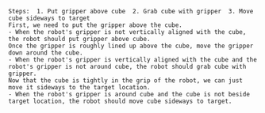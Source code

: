 
    Steps:  1. Put gripper above cube  2. Grab cube with gripper  3. Move cube sideways to target
    First, we need to put the gripper above the cube.
    - When the robot's gripper is not vertically aligned with the cube, the robot should put gripper above cube.
    Once the gripper is roughly lined up above the cube, move the gripper down around the cube.
    - When the robot's gripper is vertically aligned with the cube and the robot's gripper is not around cube, the robot should grab cube with gripper.
    Now that the cube is tightly in the grip of the robot, we can just move it sideways to the target location.
    - When the robot's gripper is around cube and the cube is not beside target location, the robot should move cube sideways to target.